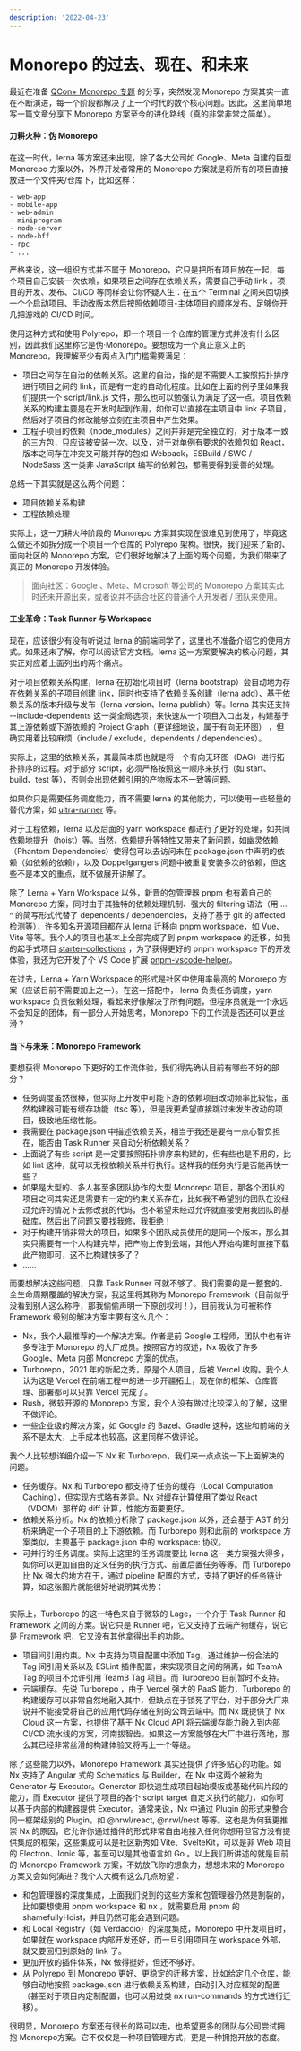 ```yaml
---
description: '2022-04-23'
---
```


# Monorepo 的过去、现在、和未来

最近在准备 [QCon+ Monorepo 专题](https://qconplus.infoq.cn/2022/beijing/track/1325) 的分享，突然发现 Monorepo 方案其实一直在不断演进，每一个阶段都解决了上一个时代的数个核心问题。因此，这里简单地写一篇文章分享下 Monorepo 方案至今的进化路线（真的非常非常之简单）。

#### 刀耕火种：伪 Monorepo

在这一时代，lerna 等方案还未出现，除了各大公司如 Google、Meta 自建的巨型 Monorepo 方案以外，外界开发者常用的 Monorepo 方案就是将所有的项目直接放进一个文件夹/仓库下，比如这样：

```
- web-app
- mobile-app
- web-admin
- miniprogram
- node-server
- node-bff
- rpc
- ...
```

严格来说，这一组织方式并不属于 Monorepo，它只是把所有项目放在一起，每个项目自己安装一次依赖，如果项目之间存在依赖关系，需要自己手动 link 。项目的开发、发布、CI/CD 等同样会让你怀疑人生：在五个 Terminal 之间来回切换一个个启动项目、手动改版本然后按照依赖项目-主体项目的顺序发布、足够你开几把游戏的 CI/CD 时间。

使用这种方式和使用 Polyrepo，即一个项目一个仓库的管理方式并没有什么区别，因此我们这里称它是伪·Monorepo。要想成为一个真正意义上的 Monorepo，我理解至少有两点入门门槛需要满足：

* 项目之间存在自治的依赖关系。这里的自治，指的是不需要人工按照拓扑排序进行项目之间的 link，而是有一定的自动化程度。比如在上面的例子里如果我们提供一个 script/link.js 文件，那么也可以勉强认为满足了这一点。项目依赖关系的构建主要是在开发时起到作用，如你可以直接在主项目中 link 子项目，然后对子项目的修改能够立刻在主项目中产生效果。
* 工程子项目的依赖（node\_modules）之间并非是完全独立的，对于版本一致的三方包，只应该被安装一次。以及，对于对单例有要求的依赖包如 React，版本之间存在冲突又可能并存的包如 Webpack，ESBuild / SWC / NodeSass 这一类非 JavaScript 编写的依赖包，都需要得到妥善的处理。

总结一下其实就是这么两个问题：

* 项目依赖关系构建
* 工程依赖处理

实际上，这一刀耕火种阶段的 Monorepo 方案其实现在很难见到使用了，毕竟这么做还不如拆分成一个项目一个仓库的 Polyrepo 架构。很快，我们迎来了新的、面向社区的 Monorepo 方案，它们很好地解决了上面的两个问题，为我们带来了真正的 Monorepo 开发体验。

> 面向社区：Google 、Meta、Microsoft 等公司的 Monorepo 方案其实此时还未开源出来，或者说并不适合社区的普通个人开发者 / 团队来使用。

#### 工业革命：Task Runner 与 Workspace

现在，应该很少有没有听说过 lerna 的前端同学了，这里也不准备介绍它的使用方式。如果还未了解，你可以阅读官方文档。lerna 这一方案要解决的核心问题，其实正对应着上面列出的两个痛点。

对于项目依赖关系构建，lerna 在初始化项目时（lerna bootstrap）会自动地为存在依赖关系的子项目创建 link，同时也支持了依赖关系创建（lerna add）、基于依赖关系的版本升级与发布（lerna version、lerna publish）等。lerna 其实还支持 --include-dependents 这一类全局选项，来快速从一个项目入口出发，构建基于其上游依赖或下游依赖的 Project Graph（更详细地说，属于有向无环图） ，但确实用着比较麻烦（include / exclude，dependents / dependencies）。

实际上，这里的依赖关系，其最简本质也就是将一个有向无环图（DAG）进行拓扑排序的过程。对于部分 script，必须严格按照这一顺序来执行（如 start、build、test 等），否则会出现依赖引用的产物版本不一致等问题。

如果你只是需要任务调度能力，而不需要 lerna 的其他能力，可以使用一些轻量的替代方案，如 [ultra-runner](https://www.npmjs.com/package/ultra-runner) 等。

对于工程依赖，lerna 以及后面的 yarn workspace 都进行了更好的处理，如共同依赖地提升（hoist）等。当然，依赖提升等特性又带来了新问题，如幽灵依赖（Phantom Dependencies）使得包可以去访问未在 package.json 中声明的依赖（如依赖的依赖），以及 Doppelgangers 问题中被重复安装多次的依赖，但这些不是本文的重点，就不做展开讲解了。

除了 Lerna + Yarn Workspace 以外，新晋的包管理器 pnpm 也有着自己的 Monorepo 方案，同时由于其独特的依赖处理机制、强大的 filtering 语法（用 ... ^ 的简写形式代替了 dependents / dependencies，支持了基于 git 的 affected 检测等），许多知名开源项目都在从 lerna 迁移向 pnpm workspace，如 Vue、Vite 等等。我个人的项目也基本上全部完成了到 pnpm workspace 的迁移，如我的起手式项目 [starter-collections](https://github.com/LinbuduLab/starter-collections) ，为了获得更好的 pnpm workspace 下的开发体验，我还为它开发了个 VS Code 扩展 [pnpm-vscode-helper](https://github.com/LinbuduLab/pnpm-vscode-helper)。

在过去，Lerna + Yarn Workspace 的形式是社区中使用率最高的 Monorepo 方案（应该目前不需要加上之一）。在这一搭配中， lerna 负责任务调度，yarn workspace 负责依赖处理，看起来好像解决了所有问题，但程序员就是一个永远不会知足的团体，有一部分人开始思考，Monorepo 下的工作流是否还可以更丝滑？

#### 当下与未来：Monorepo Framework

要想获得 Monorepo 下更好的工作流体验，我们得先确认目前有哪些不好的部分？

* 任务调度虽然很棒，但实际上开发中可能下游的依赖项目改动频率比较低，虽然构建器可能有缓存功能（tsc 等），但是我更希望直接跳过未发生改动的项目，极致地压缩性能。
* 我需要在 package.json 中描述依赖关系，相当于我还是要有一点心智负担在，能否由 Task Runner 来自动分析依赖关系？
* 上面说了有些 script 是一定要按照拓扑排序来构建的，但有些也是不用的，比如 lint 这种，就可以无视依赖关系并行执行。这样我的任务执行是否能再快一些？
* 如果是大型的、多人甚至多团队协作的大型 Monorepo 项目，那各个团队的项目之间其实还是需要有一定的约束关系存在，比如我不希望别的团队在没经过允许的情况下去修改我的代码，也不希望未经过允许就直接使用我团队的基础库，然后出了问题又要找我修，我拒绝！
* 对于构建开销非常大的项目，如果多个团队成员使用的是同一个版本，那么其实只需要有一个人构建完毕，把产物上传到云端，其他人开始构建时直接下载此产物即可，这不比构建快多了？
* ......

而要想解决这些问题，只靠 Task Runner 可就不够了。我们需要的是一整套的、全生命周期覆盖的解决方案，我这里将其称为 Monorepo Framework（目前似乎没看到别人这么称呼，那我偷偷声明一下原创权利！），目前我认为可被称作 Framework 级别的解决方案主要有这么几个：

* Nx，我个人最推荐的一个解决方案。作者是前 Google 工程师，团队中也有许多专注于 Monorepo 的大厂成员。按照官方的叙述，Nx 吸收了许多 Google、Meta 内部 Monorepo 方案的优点。
* Turborepo，2021 年的新起之秀，原是个人项目，后被 Vercel 收购。我个人认为这是 Vercel 在前端工程中的进一步开疆拓土，现在你的框架、仓库管理、部署都可以只靠 Vercel 完成了。
* Rush，微软开源的 Monorepo 方案，我个人没有做过比较深入的了解，这里不做评论。
* 一些企业级的解决方案，如 Google 的 Bazel、Gradle 这种，这些和前端的关系不是太大，上手成本也较高，这里同样不做评论。

我个人比较想详细介绍一下 Nx 和 Turborepo，我们来一点点说一下上面解决的问题。

* 任务缓存。Nx 和 Turborepo 都支持了任务的缓存（Local Computation Caching），但实现方式略有差异。Nx 对缓存计算使用了类似 React （VDOM）那样的 diff 计算，性能方面要更好。
* 依赖关系分析。Nx 的依赖分析除了 package.json 以外，还会基于 AST 的分析来确定一个子项目的上下游依赖。而 Turborepo 则和此前的 workspace 方案类似，主要基于 package.json 中的 workspace: 协议。
* 可并行的任务调度。实际上这里的任务调度要比 lerna 这一类方案强大得多，如你可以更加自由的定义任务的执行方式、前置后置任务等等。而 Turborepo 比 Nx 强大的地方在于，通过 pipeline 配置的方式，支持了更好的任务链计算，如这张图片就能很好地说明其优势：

<figure><img src="https://picx.zhimg.com/80/v2-d664989763a450acccbfc8dc7cb983ba_1440w.png?source=d16d100b" alt=""><figcaption></figcaption></figure>

实际上，Turborepo 的这一特色来自于微软的 Lage，一个介于 Task Runner 和 Framework 之间的方案。说它只是 Runner 吧，它又支持了云端产物缓存，说它是 Framework 吧，它又没有其他拿得出手的功能。

* 项目间引用约束。Nx 中支持为项目配置中添加 Tag，通过维护一份合法的 Tag 间引用关系以及 ESLint 插件配置，来实现项目之间的隔离，如 TeamA Tag 的项目不允许引用 TeamB Tag 项目。而 Turborepo 目前暂时不支持。
* 云端缓存。先说 Turborepo ，由于 Vercel 强大的 PaaS 能力，Turborepo 的构建缓存可以非常自然地融入其中，但缺点在于锁死了平台，对于部分大厂来说并不能接受将自己的应用代码存储在别的公司云端中。而 Nx 既提供了 Nx Cloud 这一方案，也提供了基于 Nx Cloud API 将云端缓存能力融入到内部 CI/CD 流水线的方案，河南拔智齿。如果这一方案能够在大厂中进行落地，那么其已经非常丝滑的构建体验又将再上一个等级。

除了这些能力以外，Monorepo Framework 其实还提供了许多贴心的功能。如 Nx 支持了 Angular 式的 Schematics 与 Builder，在 Nx 中这两个被称为 Generator 与 Executor。Generator 即快速生成项目起始模板或基础代码片段的能力，而 Executor 提供了项目的各个 script target 自定义执行的能力，如你可以基于内部的构建器提供 Executor。通常来说，Nx 中通过 Plugin 的形式来整合同一框架级别的 Plugin，如 @nrwl/react, @nrwl/nest 等等。这也是为何我更推崇 Nx 的原因，它允许你通过插件的形式非常自由地接入任何你想用但官方没有提供集成的框架，这些集成可以是社区新秀如 Vite、SvelteKit，可以是非 Web 项目的 Electron、Ionic 等，甚至可以是其他语言如 Go 。以上我们所讲述的就是目前的 Monorepo Framework 方案，不妨放飞你的想象力，想想未来的 Monorepo 方案又会如何演进？我个人大概有这么几点盼望：

* 和包管理器的深度集成，上面我们说到的这些方案和包管理器仍然是割裂的，比如要想使用 pnpm workspace 和 nx ，就需要启用 pnpm 的 shamefullyHoist，并且仍然可能会遇到问题。
* 和 Local Registry（如 Verdaccio）的深度集成，Monorepo 中开发项目时，如果就在 workspace 内部开发还好，而一旦引用项目在 workspace 外部，就又要回归到原始的 link 了。
* 更加开放的插件体系，Nx 做得挺好，但还不够好。
* 从 Polyrepo 到 Monorepo 更好、更稳定的迁移方案，比如给定几个仓库，能够自动地按照 package.json 进行依赖关系构建，自动引入对应框架的配置（甚至对于项目内定制配置，也可以用过类 nx run-commands 的方式进行迁移）。

很明显，Monorepo 方案还有很长的路可以走，也希望更多的团队与公司尝试拥抱 Monorepo方案。它不仅仅是一种项目管理方式，更是一种拥抱开放的态度。
